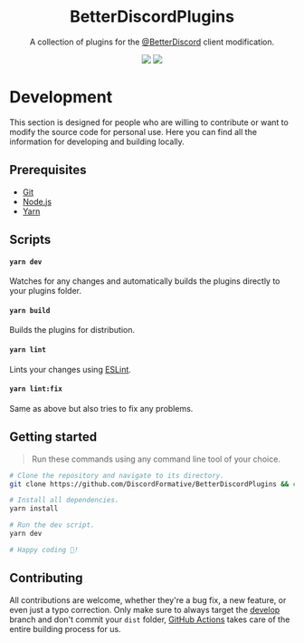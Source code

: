 <h1 align="center">BetterDiscordPlugins</h1>
<p align="center">A collection of plugins for the <a href="https://github.com/BetterDiscord">@BetterDiscord</a> client modification.</p>
<p align="center">
    <a href="https://discord.gg/9KAXM9ubfk"><img src="https://discordapp.com/api/guilds/514185816315265068/widget.png"/></a>
    <a href="https://discord.gg/9KAXM9ubfk"><img src="https://github.com/DiscordFormative/BetterDiscordPlugins/actions/workflows/release.yml/badge.svg"/></a>
</p>

# Development

This section is designed for people who are willing to contribute or want to modify the source code for personal use. Here you can find all the information for developing and building locally.


## Prerequisites

- [Git](https://git-scm.com)
- [Node.js](https://nodejs.org)
- [Yarn](https://yarnpkg.com/)

## Scripts

#### `yarn dev`

Watches for any changes and automatically builds the plugins directly to your plugins folder.

#### `yarn build`

Builds the plugins for distribution.

#### `yarn lint`
Lints your changes using [ESLint](https://eslint.org/).

#### `yarn lint:fix`
Same as above but also tries to fix any problems.

## Getting started

> Run these commands using any command line tool of your choice.

```bash
# Clone the repository and navigate to its directory.
git clone https://github.com/DiscordFormative/BetterDiscordPlugins && cd BetterDiscordPlugins

# Install all dependencies.
yarn install

# Run the dev script.
yarn dev

# Happy coding 🎉!
```

## Contributing

All contributions are welcome, whether they're a bug fix, a new feature, or even just a typo correction. Only make sure to always target the [develop](https://github.com/DiscordFormative/BetterDiscordPlugins/tree/develop) branch and don't commit your `dist` folder, [GitHub Actions](https://github.com/features/actions) takes care of the entire building process for us.
